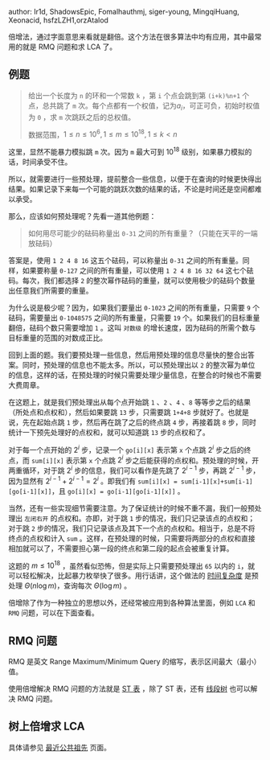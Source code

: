 author: Ir1d, ShadowsEpic, Fomalhauthmj, siger-young, MingqiHuang, Xeonacid, hsfzLZH1,orzAtalod

倍增法，通过字面意思来看就是翻倍。这个方法在很多算法中均有应用，其中最常用的就是 RMQ 问题和求 LCA 了。

## 例题

> 给出一个长度为 `n` 的环和一个常数 `k` ，第 `i` 个点会跳到第 `(i+k)%n+1` 个点，总共跳了 `m` 次。每个点都有一个权值，记为$a_i$，可正可负，初始时权值为 `0` ，求 `m` 次跳跃之后的总权值。
>
> 数据范围，$1\leq n\leq 10^6,1\leq m\leq 10^{18},1\leq k<n$

这里，显然不能暴力模拟跳 `m` 次。因为 `m` 最大可到 $10^{18}$ 级别，如果暴力模拟的话，时间承受不住。

所以，就需要进行一些预处理，提前整合一些信息，以便于在查询的时候更快得出结果。如果记录下来每一个可能的跳跃次数的结果的话，不论是时间还是空间都难以承受。

那么，应该如何预处理呢？先看一道其他例题：

> 如何用尽可能少的砝码称量出 `0-31` 之间的所有重量？（只能在天平的一端放砝码）

答案是，使用 `1 2 4 8 16` 这五个砝码，可以称量出 `0-31` 之间的所有重量。同样，如果要称量 `0-127` 之间的所有重量，可以使用 `1 2 4 8 16 32 64` 这七个砝码。每次，我们都选择 `2` 的整次幂作砝码的重量，就可以使用极少的砝码个数量出任意我们所需要的重量。

为什么说是极少呢？因为，如果我们要量出 `0-1023` 之间的所有重量，只需要 `9` 个砝码，需要量出 `0-1048575` 之间的所有重量，只需要 `19` 个。如果我们的目标重量翻倍，砝码个数只需要增加 `1` 。这叫 `对数级` 的增长速度，因为砝码的所需个数与目标重量的范围的对数成正比。

回到上面的题。我们要预处理一些信息，然后用预处理的信息尽量快的整合出答案。同时，预处理的信息也不能太多。所以，可以预处理出以 `2` 的整次幂为单位的信息，这样的话，在预处理的时候只需要处理少量信息，在整合的时候也不需要大费周章。

在这题上，就是我们预处理出从每个点开始跳 `1` 、`2` 、`4` 、`8` 等等步之后的结果（所处点和点权和），然后如果要跳 `13` 步，只需要跳 `1+4+8` 步就好了。也就是说，先在起始点跳 `1` 步，然后再在跳了之后的终点跳 `4` 步，再接着跳 `8` 步，同时统计一下预先处理好的点权和，就可以知道跳 `13` 步的点权和了。

对于每一个点开始的 $2^i$ 步，记录一个 `go[i][x]` 表示第 `x` 个点跳 $2^i$ 步之后的终点，而 `sum[i][x]` 表示第 `x` 个点跳 $2^i$ 步之后能获得的点权和。预处理的时候，开两重循环，对于跳 $2^i$ 步的信息，我们可以看作是先跳了 $2^{i-1}$ 步，再跳 $2^{i-1}$ 步，因为显然有 $2^{i-1}+2^{i-1}=2^i$ 。即我们有 `sum[i][x] = sum[i-1][x]+sum[i-1][go[i-1][x]]`，且 `go[i][x] = go[i-1][go[i-1][x]]` 。

当然，还有一些实现细节需要注意。为了保证统计的时候不重不漏，我们一般预处理出 `左闭右开` 的点权和。亦即，对于跳 `1` 步的情况，我们只记录该点的点权和；对于跳 `2` 步的情况，我们只记录该点及其下一个点的点权和。相当于，总是不将终点的点权和计入 `sum` 。这样，在预处理的时候，只需要将两部分的点权和直接相加就可以了，不需要担心第一段的终点和第二段的起点会被重复计算。

这题的 $m\leq 10^{18}$ ，虽然看似恐怖，但是实际上只需要预处理出 `65` 以内的 `i`，就可以轻松解决，比起暴力枚举快了很多。用行话讲，这个做法的 [时间复杂度]( https://oi-wiki.org/misc/complexity/ ) 是预处理 $\Theta(n\log m)$，查询每次 $\Theta(\log m)$ 。

倍增除了作为一种独立的思想以外，还经常被应用到各种算法里面，例如 `LCA` 和 `RMQ` 问题，可以在下面查看。

## RMQ 问题

RMQ 是英文 Range Maximum/Minimum Query 的缩写，表示区间最大（最小）值。

使用倍增解决 RMQ 问题的方法就是 [ST 表](/ds/sparse-table) ，除了 ST 表，还有 [线段树](/ds/seg) 也可以解决 RMQ 问题。

## 树上倍增求 LCA

具体请参见 [最近公共祖先](/graph/lca/#_5) 页面。
